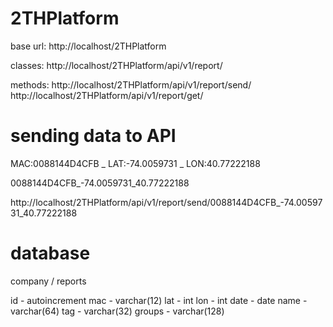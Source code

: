 # 2THPlatform

base url:
http://localhost/2THPlatform

classes:
http://localhost/2THPlatform/api/v1/report/

methods:
http://localhost/2THPlatform/api/v1/report/send/
http://localhost/2THPlatform/api/v1/report/get/

# sending data to API 

MAC:0088144D4CFB
_
LAT:-74.0059731
_
LON:40.77222188

0088144D4CFB_-74.0059731_40.77222188

http://localhost/2THPlatform/api/v1/report/send/0088144D4CFB_-74.0059731_40.77222188

# database

company / reports 

id - autoincrement
mac - varchar(12)
lat - int
lon - int
date - date
name - varchar(64)
tag - varchar(32)
groups - varchar(128)